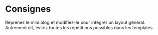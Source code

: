 # Consignes
Reprenez le mini blog et modifiez-le pour intégrer un layout général.  
Autrement dit, évitez toutes les répétitions possibles dans les templates.